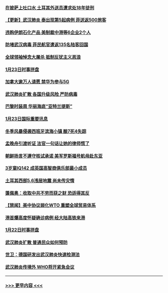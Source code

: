 #### [在披萨上吐口水 土耳其外送员遭求处18年徒刑](../pages/prog202/a102759979.md?t=01242355) 
#### [【更新】武汉肺炎 泰出现第5起病例 菲送返500旅客](../pages/prog202/a102758911.md?t=01242355) 
#### [违购伊朗石化产品 美制裁中港等6企业2个人](../pages/prog202/a102759952.md?t=01242355) 
#### [防堵武汉病毒 菲民航官遣返135名陆客回国](../pages/prog202/a102759946.md?t=01242355) 
#### [全球领袖悼念大屠杀 抵制反犹主义恶浪](../pages/prog202/a102759678.md?t=01242355) 
#### [1月23日时事拼盘](../pages/prog202/a102759599.md?t=01242355) 
#### [加拿大逾万人请愿 禁华为参与5G](../pages/prog202/a102759553.md?t=01242355) 
#### [武汉肺炎扩散 各国升级风险 严防病毒](../pages/prog202/a102759400.md?t=01242355) 
#### [巴黎时装周 华丽海底“亚特兰提斯”](../pages/prog202/a102759217.md?t=01242355) 
#### [1月23日国际重要讯息](../pages/prog202/a102759199.md?t=01242355) 
#### [冬季风暴侵袭西班牙滨海小镇 酿7死4失踪](../pages/prog202/a102759119.md?t=01242355) 
#### [孟晚舟引渡听证 法官一句话让她的律师慌了](../pages/prog202/a102759060.md?t=01242355) 
#### [朝鲜扬言不遵守核试承诺 美军罗斯福号航母赴东亚](../pages/prog202/a102759001.md?t=01242355) 
#### [3岁童IQ142 成英国高智商俱乐部最小成员](../pages/prog202/a102758990.md?t=01242355) 
#### [土耳其西部5.6浅层地震 尚未传灾情](../pages/prog202/a102758903.md?t=01242355) 
#### [蓬佩奥：收取中共不劳而获之财 恐适得其反](../pages/prog202/a102758889.md?t=01242355) 
#### [【禁闻】美中协议弱化WTO 重塑全球贸易体系](../pages/prog202/a102758790.md?t=01242355) 
#### [港首爆高度怀疑确诊病例 经大陆高铁来港](../pages/prog202/a102758613.md?t=01242355) 
#### [1月22日时事拼盘](../pages/prog202/a102758615.md?t=01242355) 
#### [武汉肺炎扩散 普通民众如何预防](../pages/prog202/a102758504.md?t=01242355) 
#### [世卫：德国研发出武汉肺炎快速检测法](../pages/prog202/a102758495.md?t=01242355) 
#### [武汉肺炎传境外 WHO将开紧急会议](../pages/prog202/a102758437.md?t=01242355) 

----
#### [ >>> 更早内容 <<< ](../indexes/prog202-earlier.md)
